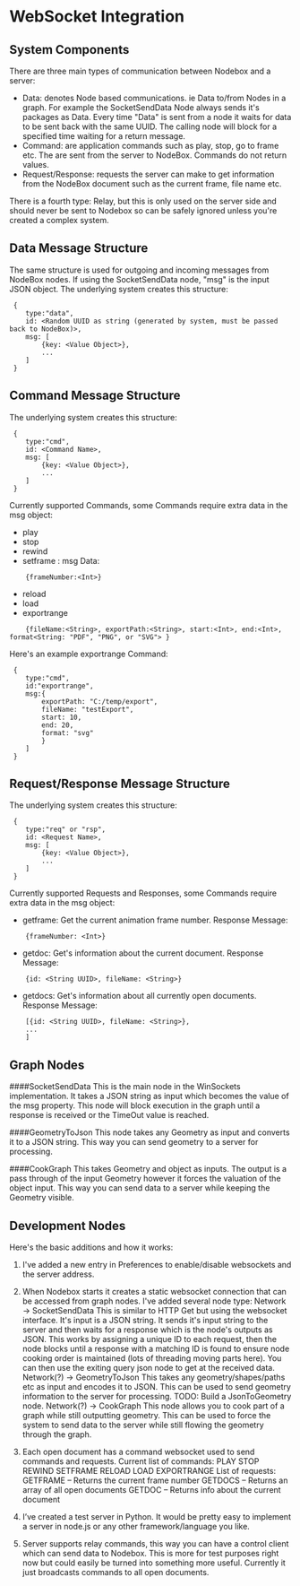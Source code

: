 # WebSocket Integration


## System Components
There are three main types of communication between Nodebox and a server:
- Data: denotes Node based communications. ie Data to/from Nodes in a graph.  For example the SocketSendData Node always sends it's packages as Data.  Every time "Data" is sent from a node it waits for data to be sent back with the same UUID.  The calling node will block for a specified time waiting for a return message.
- Command: are application commands such as play, stop, go to frame etc.  The are sent from the server to NodeBox.  Commands do not return values.
- Request/Response: requests the server can make to get information from the NodeBox document such as the current frame, file name etc.

There is a fourth type: Relay, but this is only used on the server side and should never be sent to Nodebox so can be safely ignored unless you're created a complex system.


## Data Message Structure 
The same structure is used for outgoing and incoming messages from NodeBox nodes.  If using the SocketSendData node, "msg" is the input JSON object.
The underlying system creates this structure:
```
 {
    type:"data",
    id: <Random UUID as string (generated by system, must be passed back to NodeBox)>,
    msg: [
        {key: <Value Object>},
        ...
    ]
 }
```


## Command Message Structure

The underlying system creates this structure:
```
 {
    type:"cmd",
    id: <Command Name>,
    msg: [
        {key: <Value Object>},
        ...
    ]
 }
```

Currently supported Commands, some Commands require extra data in the msg object: 
- play
- stop 
- rewind 
- setframe : msg Data:
```
    {frameNumber:<Int>}
```
- reload 
- load 
- exportrange 
```
    {fileName:<String>, exportPath:<String>, start:<Int>, end:<Int>, format<String: "PDF", "PNG", or "SVG"> }
```

Here's an example exportrange Command:
```
 {
    type:"cmd",
    id:"exportrange",
    msg:{
        exportPath: "C:/temp/export",
        fileName: "testExport",
        start: 10,
        end: 20,
        format: "svg"
        }
    ]
 }
```

## Request/Response Message Structure

The underlying system creates this structure:
```
 {
    type:"req" or "rsp",
    id: <Request Name>,
    msg: [
        {key: <Value Object>},
        ...
    ]
 }
```

Currently supported Requests and Responses, some Commands require extra data in the msg object: 
- getframe: Get the current animation frame number.  Response Message:
```
    {frameNumber: <Int>}
```
- getdoc:  Get's information about the current document.  Response Message:
```
    {id: <String UUID>, fileName: <String>}
```
- getdocs: Get's information about all currently open documents.  Response Message:
```
    [{id: <String UUID>, fileName: <String>},
    ...
    ]
```

## Graph Nodes
####SocketSendData 
This is the main node in the WinSockets implementation.  It takes a JSON string as input which becomes the value of the msg property.  This node will block execution in the graph until a response is received or the TimeOut value is reached.

####GeometryToJson 
This node takes any Geometry as input and converts it to a JSON string.  This way you can send geometry to a server for processing.

####CookGraph 
This takes Geometry and object as inputs.  The output is a pass through of the input Geometry however it forces the valuation of the object input.  This way you can send data to a server while keeping the Geometry visible.


## Development Nodes
Here's the basic additions and how it works: 
1. I've added a new entry in Preferences to enable/disable websockets and the server address.

2. When Nodebox starts it creates a static websocket connection that can be accessed from graph nodes. I've added several node type: 
Network -> SocketSendData 
This is similar to HTTP Get but using the websocket interface. It's input is a JSON string. It sends it's input string to the server and then waits for a response which is the node's outputs as JSON. This works by assigning a unique ID to each request, then the node blocks until a response with a matching ID is found to ensure node cooking order is maintained (lots of threading moving parts here). You can then use the exiting query json node to get at the received data. 
Network(?) -> GeometryToJson 
This takes any geometry/shapes/paths etc as input and encodes it to JSON. This can be used to send geometry information to the server for processing. TODO: Build a JsonToGeometry node. 
Network(?) -> CookGraph 
This node allows you to cook part of a graph while still outputting geometry. This can be used to force the system to send data to the server while still flowing the geometry through the graph.

3. Each open document has a command websocket used to send commands and requests. 
Current list of commands: 
PLAY 
STOP 
REWIND 
SETFRAME 
RELOAD 
LOAD 
EXPORTRANGE 
List of requests: 
GETFRAME – Returns the current frame number 
GETDOCS – Returns an array of all open documents 
GETDOC – Returns info about the current document

4. I’ve created a test server in Python. It would be pretty easy to implement a server in node.js or any other framework/language you like. 
5. Server supports relay commands, this way you can have a control client which can send data to Nodebox. This is more for test purposes right now but could easily be turned into something more useful. Currently it just broadcasts commands to all open documents.